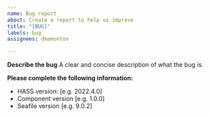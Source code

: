 ```yaml
---
name: Bug report
about: Create a report to help us improve
title: "[BUG]"
labels: bug
assignees: dmamontov

---
```


<!---
Before creating a Bug report, do the following:
Get the diagnostic data and attach it to the issue: https://github.com/dmamontov/hass-seafile/wiki/Diagnostics
-->

**Describe the bug**
A clear and concise description of what the bug is.

**Please complete the following information:**
 - HASS version: [e.g. 2022.4.0]
 - Component version [e.g. 1.0.0]
 - Seafile version [e.g. 9.0.2]
